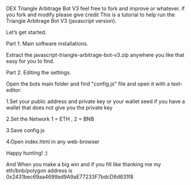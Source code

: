 DEX Triangle Arbitrage Bot V3 
feel free to fork and improve or whatever. 
if you fork and modify please give credit
This is a tutorial to help run the Triangle Arbitrage Bot V3 (javascript version).

Let’s get started.

Part 1. Main software installations.

Extract the javascript-triangle-arbitrage-bot-v3.zip anywhere you like that easy for you to find.

Part 2. Editing the settings.

Open the bots main folder and find "config.js" file and open it with a text-editor:

1.Set your public address and private key or your wallet seed if you have a wallet that does not give you the private key

2.Set the Network  1 = ETH , 2 = BNB

3.Save config.js

4.Open index.html in any web-browser


Happy hunting! :)

And When you make a big win and if you fill like thanking me my eth/bnb/polygon address is 0x2431bec69aa4699ad9A9aE77233F7bdcD6d631f8

